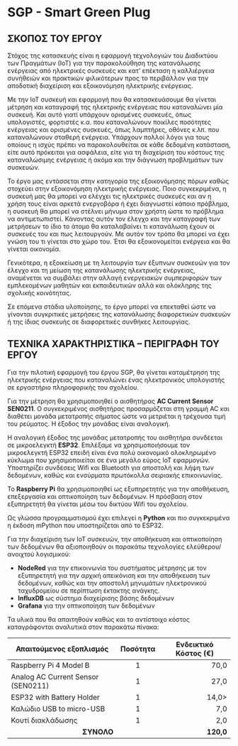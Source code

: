 # SGP - Smart Green Plug

## ΣΚΟΠΟΣ ΤΟΥ ΕΡΓΟΥ
Στόχος της κατασκευής είναι η εφαρμογή τεχνολογιών του Διαδικτύου των Πραγμάτων (ΙοΤ) για την παρακολούθηση της κατανάλωσης ενέργειας από ηλεκτρικές συσκευές και κατ’ επέκταση η καλλιέργεια συνήθειών και πρακτικών φιλικότερων προς το περιβάλλον για την αποδοτική διαχείριση και εξοικονόμηση ηλεκτρικής ενέργειας. 

Με την ΙοΤ συσκευή και εφαρμογή που θα κατασκευάσουμε θα γίνεται μέτρηση και καταγραφή της ηλεκτρικής ενέργειας που καταναλώνει μία συσκευή. Και αυτό γιατί υπάρχουν ορισμένες συσκευές, όπως υπολογιστές, φορτιστές κ.α.  που καταναλώνουν ποικίλες ποσότητες ενέργειας και ορισμένες συσκευές, όπως λαμπτήρες, οθόνες κ.λπ. που καταναλώνουν σταθερή ενέργεια. Υπάρχουν πολλοί λόγοι για τους οποίους η ισχύς πρέπει να παρακολουθείται σε κάθε δεδομένη κατάσταση, είτε αυτό πρόκειται για ασφάλεια, είτε για τη διαχείριση του κόστους της καταναλώσιμης  ενέργειας ή ακόμα και την διάγνωση προβλημάτων των συσκευών.

Το έργο μας εντάσσεται στην κατηγορία της εξοικονόμησης πόρων καθώς στοχεύει στην εξοικονόμηση ηλεκτρικής ενέργειας. Ποιο συγκεκριμένα, η συσκευή μας θα μπορεί να ελέγχει τις ηλεκτρικές συσκευές και αν η χρήση τους είναι αρκετά ενεργοβόρα  ή έχει διαγνωστεί κάποιο πρόβλημα, η συσκευή θα μπορεί να στέλνει μήνυμα στον χρήστη ώστε το πρόβλημα να αντιμετωπιστεί. Κάνοντας αυτόν τον έλεγχο και την καταγραφή των μετρήσεων το ίδιο το άτομο θα καταλαβαίνει τι κατανάλωση έχουν οι συσκευές του και πως λειτουργούν. Με αυτόν τον τρόπο θα μπορεί να έχει γνώση του τι γίνεται στο χώρο του. Έτσι θα εξοικονομείται ενέργεια και θα γίνεται οικονομία.

Γενικότερα, η εξοικείωση με τη λειτουργία των έξυπνων συσκευών για τον έλεγχο και τη μείωση της κατανάλωσης ηλεκτρικής ενέργειας, αναμένεται να συμβάλει στην αλλαγή ενεργειακών συμπεριφορών των εμπλεκομένων μαθητών και εκπαιδευτικών αλλά και ολόκληρης της σχολικής κοινότητας. 

Σε επόμενα στάδια υλοποίησης, το έργο μπορεί να επεκταθεί ώστε να γίνονται συγκριτικές μετρήσεις της κατανάλωσης διαφορετικών συσκευών ή της ίδιας συσκευής σε διαφορετικές συνθήκες λειτουργίας.

## ΤΕΧΝΙΚΑ ΧΑΡΑΚΤΗΡΙΣΤΙΚΆ – ΠΕΡΙΓΡΑΦΗ ΤΟΥ ΕΡΓΟΥ

Για την πιλοτική εφαρμογή του έργου  SGP, θα γίνεται καταμέτρηση της ηλεκτρικής ενέργειας που καταναλώνει ένας ηλεκτρονικός υπολογιστής σε εργαστήριο πληροφορικής του σχολείου.

Για την μέτρηση θα χρησιμοποιηθεί ο αισθητήρας **AC Current Sensor SEN0211**. Ο συγκεκριμένος αισθητήρας προσαρμόζεται στη γραμμή AC και διαθέτει μονάδα μετατροπής σήματος ώστε να μετριέται η τρέχουσα τιμή του ρεύματος. Η έξοδος την μονάδας είναι αναλογική.

Η αναλογική έξοδος της μονάδας μετατροπής του αισθητήρα συνδέεται σε μικροελεγκτή **ESP32**. Επιλέξαμε να χρησιμοποιήσουμε τον μικροελεγκτή ESP32 επειδή είναι ένα πολύ οικονομικό ολοκληρωμένο κύκλωμα που χρησιμοποιείται σε ένα μεγάλο εύρος ΙοΤ εφαρμογών. Υποστηρίζει συνδέσεις Wifi και Bluetooth για αποστολή και λήψη των δεδομένων, καθώς και ενσύρματα πρωτόκολλα σειριακής επικοινωνίας.

To **Raspberry Pi** θα χρησιμοποιηθεί ως εξυπηρετητής για την αποθήκευση, επεξεργασία και οπτικοποίηση των δεδομένων. Η πρόσβαση στον εξυπηρετητή θα γίνεται μέσω του δικτύου Wifi του σχολείου.

Ως γλώσσα προγραμματισμού έχει επιλεγεί η **Python** και πιο συγκεκριμένα η έκδοση mPython που υποστηρίζεται από το ESP32. 

Για την διαχείριση των ΙοΤ συσκευών, την αποθήκευση και οπτικοποίηση των δεδομένων θα αξιοποιηθούν οι παρακάτω τεχνολογίες ελεύθερου/ανοιχτού λογισμικού:
- **NodeRed** για την επικοινωνία του συστήματος μέτρησης με τον εξυπηρετητή για την αρχική απεικόνιση και την αποθήκευση των δεδομένων, καθώς και την αποστολή μηνυμάτων ηλεκτρονικού ταχυδρομείου σε περίπτωση έκτακτης ανάγκης.
- **InfluxDB** ως σύστημα διαχείρισης βάσης δεδομένων
- **Grafana** για την οπτικοποίηση των δεδομένων

Τα υλικά που θα απαιτηθούν καθώς και το αντίστοιχο κόστος καταγράφονται αναλυτικά στον παρακάτω πίνακα:

|Απαιτούμενος εξοπλισμός |	Ποσότητα |	Ενδεικτικό Κόστος (€) |
| ----------- | ----------- | ----------- | 
| Raspberry Pi 4 Model B |	<div align="center">1 </div> |	<div align="right"> 70,0</div> |
| Analog AC Current Sensor (SEN0211) |	<div align="center">1  </div> |	<div align="right"> 27,0</div> |
|	ESP32 with Battery Holder	|	<div align="center">1 </div> |	<div align="right"> 14,0> </div> |
|	Καλώδιο USB to micro-USB	|	<div align="center">1 </div> |	<div align="right"> 7,0</div> |
|	Κουτί διακλάδωσης	|	<div align="center">1 </div> |	<div align="right"> 2,0</div> |
| <div align="right">**ΣΥΝΟΛΟ** </div> ||	 	 	<div align="right"> **120,0**</div> |
